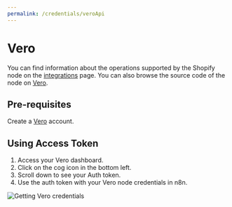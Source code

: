 ```yaml
---
permalink: /credentials/veroApi
---
```


# Vero
You can find information about the operations supported by the Shopify node on the [integrations](https://n8n.io/integrations/n8n-nodes-base.vero) page. You can also browse the source code of the node on [Vero](https://github.com/n8n-io/n8n/tree/master/packages/nodes-base/nodes/Vero).

## Pre-requisites

Create a [Vero](https://getvero.com/) account.

## Using Access Token

1. Access your Vero dashboard.
2. Click on the cog icon in the bottom left.
3. Scroll down to see your Auth token.
4. Use the auth token with your Vero node credentials in n8n.

![Getting Vero credentials](https://i.imgur.com/A2FUJRG.gif)










